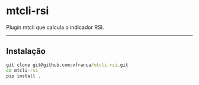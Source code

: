 # mtcli-rsi
  
Plugin mtcli que calcula o indicador RSI.
    
---
  
## Instalação
  
```cmd
git clone git@github.com:vfranca/mtcli-rsi.git
cd mtcli-rsi
pip install .
```
